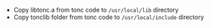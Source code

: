 * Copy libtonc.a from tonc code to `/usr/local/lib` directory
* Copy tonclib folder from tonc code to `/usr/local/include` directory
